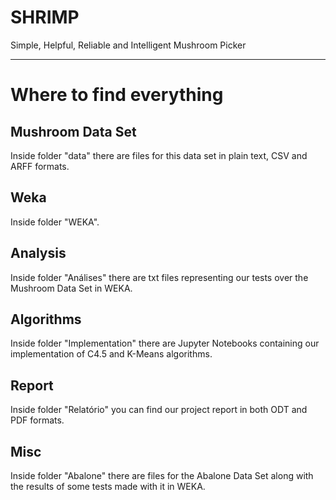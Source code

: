 # SHRIMP
Simple, Helpful, Reliable and Intelligent Mushroom Picker

---------------------------------------------------------------------------

# Where to find everything
## Mushroom Data Set
Inside folder "data" there are files for this data set in plain text, CSV and ARFF formats.

## Weka
Inside folder "WEKA".

## Analysis
Inside folder "Análises" there are txt files representing our tests over the Mushroom Data Set in WEKA.

## Algorithms
Inside folder "Implementation" there are Jupyter Notebooks containing our implementation of C4.5 and K-Means algorithms.

## Report
Inside folder "Relatório" you can find our project report in both ODT and PDF formats.

## Misc
Inside folder "Abalone" there are files for the Abalone Data Set along with the results of some tests made with it in WEKA.